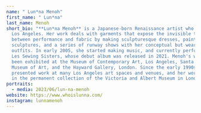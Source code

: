 ```yaml
---
name: " Lun*na Menoh"
first_name: " Lun*na"
last_name: Menoh
short_bio: "**Lun*na Menoh** is a Japanese-born Renaissance artist who lives in
  Los Angeles. Her work deals with garments that expose the invisible thread
  between performance and fabric by making sculpturesque dresses, paintings,
  sculptures, and a series of runway shows with her conceptual but wearable
  outfits. In early 2005, she started making music, and currently performs as
  Les Sewing Sisters, whose debut album was released in 2021. Menoh's work has
  been exhibited at the Museum of Contemporary Art, Los Angeles, Santa Monica
  Museum of Art, and the Hayward Gallery, London. Since the early 1990s she has
  presented work at many Los Angeles art spaces and venues, and her work is held
  in the permanent collection of the Victoria and Albert Museum in London."
portraits:
  - media: 2023/06/lun-na-menoh
website: https://www.whoislunna.com/
instagram: lunnamenoh
---
```

